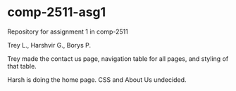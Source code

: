 # comp-2511-asg1
Repository for assignment 1 in comp-2511

Trey L., Harshvir G., Borys P.

Trey made the contact us page, navigation table for all pages, and styling of that table.

Harsh is doing the home page.
CSS and About Us undecided.
